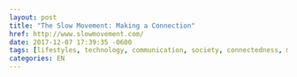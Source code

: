 ```yaml
---
layout: post
title: "The Slow Movement: Making a Connection"
href: http://www.slowmovement.com/
date: 2017-12-07 17:39:35 -0600
tags: [lifestyles, technology, communication, society, connectedness, money, books, food, travel]
categories: EN
---
```


